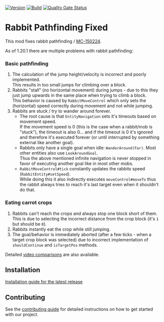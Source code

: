 <!-- modrinth_exclude.start -->

[![Version](https://img.shields.io/modrinth/v/MCMPNRD8)](https://modrinth.com/mod/rabbit-pathfinding-fix)
[![Build](https://img.shields.io/github/actions/workflow/status/litetex-oss/mcm-rabbit-pathfinding-fix/check-build.yml?branch=dev)](https://github.com/litetex-oss/mcm-rabbit-pathfinding-fix/actions/workflows/check-build.yml?query=branch%3Adev)
[![Quality Gate Status](https://sonarcloud.io/api/project_badges/measure?project=litetex-oss_mcm-rabbit-pathfinding-fix&metric=alert_status)](https://sonarcloud.io/dashboard?id=litetex-oss_mcm-rabbit-pathfinding-fix)

<!-- modrinth_exclude.end -->

# Rabbit Pathfinding Fixed

This mod fixes rabbit pathfinding / [MC-150224](https://bugs.mojang.com/browse/MC-150224).

As of 1.20.1 there are multiple problems with rabbit pathfinding:

### Basic pathfinding
1. The calculation of the jump height/velocity is incorrect and poorly implemented.<br/>This results in too small jumps for climbing over a block.
2. Rabbits "stall" (no horizontal movement) during jumps - due to this they just jump upwards in the same place when trying to climb a block.<br/>This behavior is caused by ``RabbitMoveControl`` which only sets the (horizontal) speed correctly during movement and not while jumping.
3. Rabbits are stuck / try to wander around forever.
   * The root cause is that ``EntityNavigation`` sets it's timeouts based on movement speed.<br/>If the movement speed is 0 (this is the case when a rabbit/mob is "stuck"), the timeout is also 0... and if the timeout is 0 it's ignored and therefore it's executed forever (or until interrupted by something external like another goal).
   * Rabbits only have a single goal when idle: ``WanderAround(Far)``. Most other entities also use ``LookAroundGoal``.<br/> Thus the above mentioned infinite navigation is never stopped in favor of executing another goal like in most other mobs.
   * ``RabbitMoveControl#tick`` constantly updates the rabbits speed (``RabbitEntity#setSpeed``).<br/> While doing this it also indirectly executes ``moveControl#moveTo`` thus the rabbit always tries to reach it's last target even when it shouldn't do that.

### Eating carrot crops
1. Rabbits can't reach the crops and always stop one block short of them.<br/>This is due to selecting the incorrect distance from the crop block (it's ``1`` but should be ``0``).
2. Rabbits instantly eat the crop while still jumping.
3. The goal/behavior is immediately aborted (after a few ticks - when a target crop block was selected) due to incorrect implementation of ``shouldContinue`` and ``isTargetPos`` methods.

Detailed [video comparisons](https://litetex-oss.github.io/mcm-rabbit-pathfinding-fix/assets/comparison) are also available.

<!-- modrinth_exclude.start -->

## Installation
[Installation guide for the latest release](https://github.com/litetex-oss/mcm-rabbit-pathfinding-fix/releases/latest#Installation)

## Contributing
See the [contributing guide](./CONTRIBUTING.md) for detailed instructions on how to get started with our project.

<!-- modrinth_exclude.end -->
